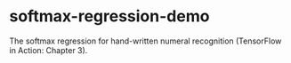 # softmax-regression-demo

The softmax regression for hand-written numeral recognition (TensorFlow in Action: Chapter 3).

